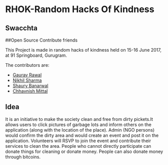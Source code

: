# RHOK-Random Hacks Of Kindness

## Swacchta

##Open Source Contribute friends

This Project is made in random hacks of kindness held on 15-16 June 2017, at 91 Springboard, Gurugram.

The contributors are:
* [Gaurav Rawal](https://github.com/g-ur-v)
* [Nikhil Sharma](https://github.com/nikhil722sharma)
* [Shaury Banarwal](https://github.com/sbrocks)
* [Chhavnish Mittal](https://github.com/chhavnish)

## Idea

It is an initiative to make the society clean and free from dirty pickets.It allows users to click pictures of garbage lots and inform others on the application (along with the location of the place). Admin (NGO persons) would confirm the dirty area and would create an event and post it on the application. Volunteers will RSVP to join the event and contribute their services to clean the area. People who cannot directly participate can donate things for cleaning or donate money. People can also donate money through bitcoins.
